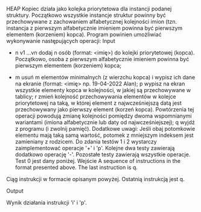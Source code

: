 HEAP
Kopiec działa jako kolejka priorytetowa dla instancji podanej struktury. Początkowo wszystkie instancje struktur powinny być przechowywane z zachowaniem alfabetycznej kolejności imion (tzn. instancja z pierwszym alfabetycznie imieniem powinna być pierwszym elementem (korzeniem) kopca). Program powinien umożliwiać wykonywanie następujących operacji:
Input 

+ n v1 ...vn
dodaj n osób (format: <data> <imię>) do kolejki priorytetowej (kopca). Początkowo, osoba z pierwszym alfabetycznie imieniem powinna być pierwszym elementem (korzeniem) kopca;
- m
usuń m elementów minimalnych (z wierzchu kopca) i wypisz ich dane na ekranie (format: <data> <imię> np. 19-04-2022 Alan);
p
wypisz na ekran wszystkie elementy kopca w kolejności, w jakiej są przechowywane w tablicy;
r
zmień kolejność przechowywania elementów w kolejce priorytetowej na taką, w której element z najwcześniejszą datą jest przechowywany jako pierwszy element (korzeń kopca). Powtórzenia tej operacji powodują zmianę kolejności pomiędzy dwoma wspomnianymi wariantami (imiona alfabetycznie lub daty od najwcześniejszej);
q
wyjdź z programu (i zwolnij pamięć).
Dodatkowe uwagi:
Jeśli obaj potomkowie elementu mają taką samą wartość, potomek z mniejszym indeksem jest zamieniany z rodzicem. Do zdania testów 1 i 2 wystarczy zaimplementować operacje '+' i 'p'. Kolejne dwa testy zawierają dodatkowo operację '-'. Pozostałe testy zawierają wszystkie operacje. Test 0 jest dany poniżej.
Wejście
A sequence of instructions in the format presented above. The last instruction is q.

Ciąg instrukcji w formacie opisanym powyżej. Ostatnią instrukcją jest q.

Output

Wynik działania instrukcji 'i' i 'p'.
